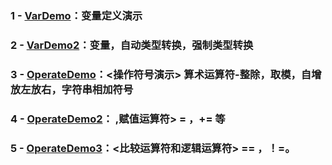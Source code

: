 ### 1 - [VarDemo](https://github.com/anliux/JavaSE_code_BXD33/blob/master/day02/VarDemo.java)：变量定义演示
### 2 - [VarDemo2](https://github.com/anliux/JavaSE_code_BXD33/blob/master/day02/VarDemo2.java)：变量，自动类型转换，强制类型转换
### 3 - [OperateDemo](https://github.com/anliux/JavaSE_code_BXD33/blob/master/day02/OperateDemo.java)：<操作符号演示> 算术运算符-整除，取模，自增放左放右，字符串相加符号
### 4 - [OperateDemo2](https://github.com/anliux/JavaSE_code_BXD33/blob/master/day02/OperateDemo2.java)： ,赋值运算符> = ，+= 等
### 5 - [OperateDemo3](https://github.com/anliux/JavaSE_code_BXD33/blob/master/day02/OperateDemo3.java)：<比较运算符和逻辑运算符> == ，！=。
